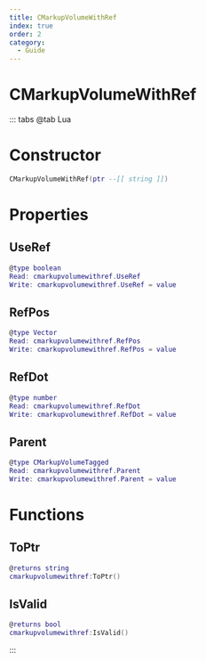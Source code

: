 ```yaml
---
title: CMarkupVolumeWithRef
index: true
order: 2
category:
  - Guide
---
```


# CMarkupVolumeWithRef

::: tabs
@tab Lua
# Constructor
```lua
CMarkupVolumeWithRef(ptr --[[ string ]])
```
# Properties
## UseRef 
```lua
@type boolean
Read: cmarkupvolumewithref.UseRef
Write: cmarkupvolumewithref.UseRef = value
```
## RefPos 
```lua
@type Vector
Read: cmarkupvolumewithref.RefPos
Write: cmarkupvolumewithref.RefPos = value
```
## RefDot 
```lua
@type number
Read: cmarkupvolumewithref.RefDot
Write: cmarkupvolumewithref.RefDot = value
```
## Parent 
```lua
@type CMarkupVolumeTagged
Read: cmarkupvolumewithref.Parent
Write: cmarkupvolumewithref.Parent = value
```
# Functions
## ToPtr
```lua
@returns string
cmarkupvolumewithref:ToPtr()
```
## IsValid
```lua
@returns bool
cmarkupvolumewithref:IsValid()
```

:::